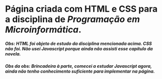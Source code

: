 # Página criada com HTML e CSS para a disciplina de *Programação em Microinformática*.
##### Obs: HTML foi objeto de estudo da disciplina mencionada acima. CSS não foi. Não usei Javascript porque ainda não assisti esse capítulo da novela.
##### Obs da obs: Brincadeira à parte, comecei a estudar Javascript agora, ainda não tenho conhecimento suficiente para implementar na página.
 
